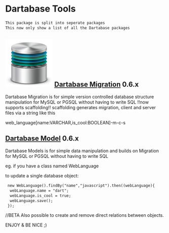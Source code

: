 Dartabase Tools
===================

    This package is split into seperate packages
    This now only show a list of all the Dartabase packages
    
![logo](https://raw.githubusercontent.com/HannesRammer/Dartabase/master/dartabase_migration/Database-Migration-Logo-150.png) [Dartabase Migration](http://pub.dartlang.org/packages/dartabase_migration) 0.6.x
--------------------
  Dartabase Migration is for simple version controlled database structure manipulation 
  for MySQL or PGSQL without having to write SQL
  !!now supports scaffolding!!
  scaffolding generates migration, client and server files via a string like this
  
  web_language[name:VARCHAR,is_cool:BOOLEAN]-m-c-s
      
[Dartabase Model](http://pub.dartlang.org/packages/dartabase_model) 0.6.x
--------------------
  Dartabase Models is for simple data manipulation and builds on Migration 
  for MySQL or PGSQL without having to write SQL

  eg.
  if you have a class named WebLanguage
  
  to update a single database object:

     new WebLanguage().findBy("name","javascript").then((webLanguage){
      webLanguage.name = "dart";
      webLanguage.is_cool = true;
      webLanguage.save();
     });

  //BETA
  Also possible to create and remove direct relations between objects.
  
    
ENJOY & BE NICE ;)